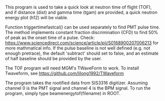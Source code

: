 This program is used to take a quick look at neutron time of flight (TOF), and if distance (dist) and gamma time (tgam) are provided, a quick neutron energy plot (h12) will be viable.

Function triggertimefastcal() can be used separately to find PMT pulse time. The method implements constant fraction discrimination (CFD) to find 50% of peak as the onset time of a pulse. Check: https://www.sciencedirect.com/science/article/pii/S0168900207006213 for more mathmatical info. If the pulse baseline is not well defined (e.g. not enough pretrace), the default 'subtract' should set to false, and an estimate of half baseline should be provided by the user.

The TOF program will need MGM's TWaveForm to work. To install Twaveform, see https://github.com/lilong1992/TWaveform

The program takes the rootified data from SIS3316 digitizer. Assuming channel 0 is the PMT signal and channel 4 is the BPM signal. To run the program, simply type beamenergytof(filename) in ROOT. 

